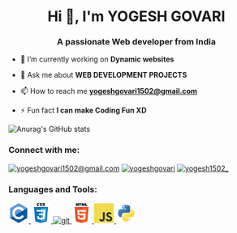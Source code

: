 <h1 align="center">Hi 👋, I'm YOGESH GOVARI</h1>
<h3 align="center">A passionate Web developer from India</h3>

- 🔭 I’m currently working on **Dynamic websites**

- 💬 Ask me about **WEB DEVELOPMENT PROJECTS**

- 📫 How to reach me **yogeshgovari1502@gmail.com**

- ⚡ Fun fact **I can make Coding Fun XD**

![Anurag's GitHub stats](https://github-readme-stats.vercel.app/api?username=yogeshgovari&show_icons=true&theme=radical)

<h3 align="left">Connect with me:</h3>
<p align="left">
<a href="https://linkedin.com/in/yogeshgovari1502@gmail.com" target="blank"><img align="center" src="https://raw.githubusercontent.com/rahuldkjain/github-profile-readme-generator/master/src/images/icons/Social/linked-in-alt.svg" alt="yogeshgovari1502@gmail.com" height="30" width="40" /></a>
<a href="https://fb.com/yogeshgovari" target="blank"><img align="center" src="https://raw.githubusercontent.com/rahuldkjain/github-profile-readme-generator/master/src/images/icons/Social/facebook.svg" alt="yogeshgovari" height="30" width="40" /></a>
<a href="https://instagram.com/yogesh1502_" target="blank"><img align="center" src="https://raw.githubusercontent.com/rahuldkjain/github-profile-readme-generator/master/src/images/icons/Social/instagram.svg" alt="yogesh1502_" height="30" width="40" /></a>
</p>

<h3 align="left">Languages and Tools:</h3>
<p align="left"><a href="https://www.cprogramming.com/" target="_blank"> <img src="https://raw.githubusercontent.com/devicons/devicon/master/icons/c/c-original.svg" alt="c" width="40" height="40"/> </a> <a href="https://www.w3schools.com/css/" target="_blank"> <img src="https://raw.githubusercontent.com/devicons/devicon/master/icons/css3/css3-original-wordmark.svg" alt="css3" width="40" height="40"/> </a> <a href="https://git-scm.com/" target="_blank"> <img src="https://www.vectorlogo.zone/logos/git-scm/git-scm-icon.svg" alt="git" width="40" height="40"/> </a> <a href="https://www.w3.org/html/" target="_blank"> <img src="https://raw.githubusercontent.com/devicons/devicon/master/icons/html5/html5-original-wordmark.svg" alt="html5" width="40" height="40"/> </a> <a href="https://developer.mozilla.org/en-US/docs/Web/JavaScript" target="_blank"> <img src="https://raw.githubusercontent.com/devicons/devicon/master/icons/javascript/javascript-original.svg" alt="javascript" width="40" height="40"/> </a>
<a href="https://www.python.org" target="_blank"> <img src="https://raw.githubusercontent.com/devicons/devicon/master/icons/python/python-original.svg" alt="python" width="40" height="40"/> </a></p>

